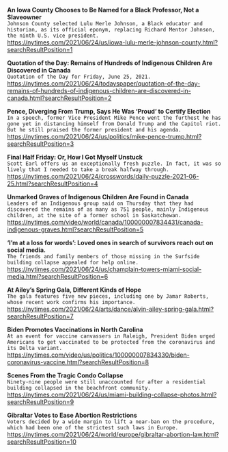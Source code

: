 **An Iowa County Chooses to Be Named for a Black Professor, Not a Slaveowner**\
`Johnson County selected Lulu Merle Johnson, a Black educator and historian, as its official eponym, replacing Richard Mentor Johnson, the ninth U.S. vice president.`\
https://nytimes.com/2021/06/24/us/iowa-lulu-merle-johnson-county.html?searchResultPosition=1

**Quotation of the Day: Remains of Hundreds of Indigenous Children Are Discovered in Canada**\
`Quotation of the Day for Friday, June 25, 2021.`\
https://nytimes.com/2021/06/24/todayspaper/quotation-of-the-day-remains-of-hundreds-of-indigenous-children-are-discovered-in-canada.html?searchResultPosition=2

**Pence, Diverging From Trump, Says He Was ‘Proud’ to Certify Election**\
`In a speech, former Vice President Mike Pence went the furthest he has gone yet in distancing himself from Donald Trump and the Capitol riot. But he still praised the former president and his agenda.`\
https://nytimes.com/2021/06/24/us/politics/mike-pence-trump.html?searchResultPosition=3

**Final Half Friday: Or, How I Got Myself Unstuck**\
`Scott Earl offers us an exceptionally fresh puzzle. In fact, it was so lively that I needed to take a break halfway through.`\
https://nytimes.com/2021/06/24/crosswords/daily-puzzle-2021-06-25.html?searchResultPosition=4

**Unmarked Graves of Indigenous Children Are Found in Canada**\
`Leaders of an Indigenous group said on Thursday that they had discovered the remains of as many as 751 people, mainly Indigenous children, at the site of a former school in Saskatchewan.`\
https://nytimes.com/video/world/canada/100000007834431/canada-indigenous-graves.html?searchResultPosition=5

**‘I’m at a loss for words’: Loved ones in search of survivors reach out on social media.**\
`The friends and family members of those missing in the Surfside building collapse appealed for help online.`\
https://nytimes.com/2021/06/24/us/champlain-towers-miami-social-media.html?searchResultPosition=6

**At Ailey’s Spring Gala, Different Kinds of Hope**\
`The gala features five new pieces, including one by Jamar Roberts, whose recent work confirms his importance.`\
https://nytimes.com/2021/06/24/arts/dance/alvin-ailey-spring-gala.html?searchResultPosition=7

**Biden Promotes Vaccinations in North Carolina**\
`At an event for vaccine canvassers in Raleigh, President Biden urged Americans to get vaccinated to be protected from the coronavirus and its Delta variant.`\
https://nytimes.com/video/us/politics/100000007834330/biden-coronavirus-vaccine.html?searchResultPosition=8

**Scenes From the Tragic Condo Collapse**\
`Ninety-nine people were still unaccounted for after a residential building collapsed in the beachfront community.`\
https://nytimes.com/2021/06/24/us/miami-building-collapse-photos.html?searchResultPosition=9

**Gibraltar Votes to Ease Abortion Restrictions**\
`Voters decided by a wide margin to lift a near-ban on the procedure, which had been one of the strictest such laws in Europe.`\
https://nytimes.com/2021/06/24/world/europe/gibraltar-abortion-law.html?searchResultPosition=10

